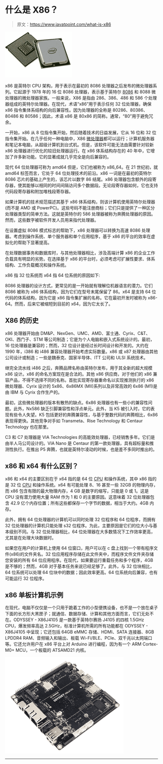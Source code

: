 # 什么是 X86？

> 原文：<https://www.javatpoint.com/what-is-x86>

![What is X86](img/4567ab29aa4826fad8a4d904f614d8f7.png)

x86 是英特尔 CPU 架构，用于表示在最初的 8086 处理器之后发布的微处理器系列。它起源于 1978 年的 16 位 8086 处理器，表示基于英特尔 [8086](https://www.javatpoint.com/8086-microprocessor) 和 8088 微处理器的微处理器家族。一般来说，X86 是指由 286、386、486 和 586 个处理器组成的英特尔处理器。在现代，术语“x86”用于表示任何 32 位处理器，确保 x86 指令集体系结构的向后兼容性。因为处理器的全称是 80286、80386、80486 和 80586；因此，术语 x86 是 80x86 的简称。通常，“80”用于避免冗余。

一开始，x86 从 8 位指令集开始，然后随着技术的日益发展，它从 16 位和 32 位指令集开始。在几乎任何一种电脑中，X86 [微处理器](https://www.javatpoint.com/microprocessor-introduction)都可以运行；计算机服务器和笔记本电脑，从超级计算机到台式机。但是，该软件可能无法由需要针对较新 x86 处理器进行优化的较旧处理器运行。在 x86 体系结构存在的 40 年中，它增加了许多新功能。它的显著成就几乎完全是向后兼容的。

现代 64 位处理器可称为 amd64 但是，它们也被称为 x86_64。在 21 世纪初，就 amd64 标签而言，它处于 64 位处理技术的前沿。x86 一词是在最初的英特尔 8086 芯片的基础上产生的，该芯片以数字 86 结尾。x86 处理器包含额外的段寄存器，使其能够以相同的时间间隔访问多个数据段。无论段寄存器如何，它也支持代码段寄存器和附加堆栈段寄存器。

如果计算机的技术规范描述其基于 x86 体系结构，则该计算机使用英特尔处理器(而不是 AMD 或 PowerPC)。这些号码不能注册商标；它们只是提供了一种区分处理器类型的简单方法。这就是英特尔的 586 处理器被称为奔腾处理器的原因。然而，这些数字被软件开发人员用来指代处理器。

在设置虚拟 8086 模式标志的帮助下，x86 处理器可以转换为高速 8086 处理器。考虑到操作系统、单个服务器和单个应用程序，基于 x86 的平台的效率在虚拟化的帮助下显著提高。

在处理数据事务和数据库时，与其他处理器相比，涉及高端计算 x86 的企业工作负载具有明显的劣势。在选择基于 x86 的平台时，必须考虑可扩展性要求、体系结构、工作负载概况和操作系统。

x86 指 32 位系统而 x64 指 64 位系统的原因如下:

8086 处理器的设计方式，更常见的是一开始就有理解位机器语言的潜力。它们 8086 被称为 x86 体系结构，因为它们在型号末尾保留了 86。x64 是支持 64 位代码的体系结构，因为它是 x86 指令集扩展的名称。它在最初开发时被称为 x86-64。然而，后来它被缩短到目前的 x64，因为它太长了。

## X86 的历史

x86 处理器开始由 DM&P、NexGen、UMC、AMD、富士通、Cyrix、C&T、OKI、西门子、STM 等公司制造；它是为个人电脑和嵌入式系统设计的。最初，16 位处理器是兼容的；然而，32 位设计是经过长时间设计和开发的。大约在 1990 年，i386 和 i486 兼容处理器开始考虑实际数量。x86 或 x87 处理器由其他公司设计或制造；一些是魏泰克、国家半导体、ITT 公司和 ULSI 系统技术。

继完全流水线 i486 之后，奔腾品牌名称由英特尔发布，用于其全新的超大规模 x86 设计。x86 的命名方案现在是合法的。其他 x86 供应商，对于他们的 x86 兼容产品，不得不选择不同的名称。首批实现寄存器重命名以实现推测执行的 x86 微处理器、Cyrix 设计的 5x86、6x86MX (MII)系列以及非常高效的 6x86 (M1)是由 IBM 与 Cyrix 合作生产的。

最初，这些微处理器的版本有散热的缺点。6x86 处理器也有一些小的兼容性问题。此外，Nx586 缺乏引脚兼容性和浮点单元。此外，当 K5 被引入时，它的表现有些令人失望。K5 包括更好的奔腾兼容性，与基于整数代码的奔腾相比，6x86 表现得更快。其他竞争对手如 Transmeta、Rise Technology 和 Centaur Technology 也在那里。

C3 和 C7 处理器是 VIA Technologies 的高能效处理器，已经销售多年。它们是由半人马公司设计的。VIA Nano 是 Centaur 的第一款处理器，具有超标量和推测性执行。在推出 P5 奔腾，也就是英特尔凌动的时候，也是差不多同时推出的。

## x86 和 x64 有什么区别？

x86 和 x64 的主要区别在于 x64 指的是 64 位 [CPU](https://www.javatpoint.com/central-processing-unit) 和操作系统，其中 x86 指的是 32 位 [CPU](https://www.javatpoint.com/cpu-full-form) 和操作系统。x64 有可能处理 8、16 甚至一些 32GB 的物理内存，而 x86 包含有限的最大物理内存，4 GB 是数字的缩写，只能是 0 或 1。这是 CPU 没有潜力使用大量 RAM 作为 1 和 0 的主要原因。这意味着 32 位处理器包含 42.9 亿个内存位置；所有这些都保存一个字节的数据，相当于大约。4GB 内存。

此外，拥有 64 位处理器的计算机可以同时处理 32 位程序和 64 位程序，而拥有 32 位处理器的计算机只能处理 s32 位程序。为此，主要原因是它们的位大小与基本级别不同。与 32 位处理器相比，64 位处理器在大多数情况下工作效率更高，尤其是在处理大块数据时。

如果您在用户的计算机上使用 64 位窗口，用户可以在 c 盘上找到一个带有程序文件(x86)的文件夹名。32 位应用程序存储在此文件夹中，而程序文件文件夹存储您安装的所有 64 位应用程序。在现代，如果要运行重载任务和多个程序，4GB 是不够的；然而，4GB 对于基本任务来说已经足够了。此外，与 32 位块相比，64 位系统可以处理 64 位块中的数据；因此效率更高。64 位系统向后兼容，也有可能运行 32 位程序。

## x86 单板计算机示例

在现代，电脑不仅仅是一个只用于跪着工作的小型便携设备，也不是一个放在桌子下面的长方形大黑匣子；就通信、数据存储、计算和其他方面而言，它们无处不在。ODYSSEY - X86J4105 是一款基于英特尔赛扬 J4105 的四核 1.5GHz CPU，爆发频率高达 2.5GHz，标准计算机所需的所有功能都在 ODYSSEY - X86J4105 中呈现；它还包括 64GB eMMC 存储、HDMI、SATA 连接器、8GB LPDDR4 RAM、音频输入和输出、板载 Wi-Fi/BLE、PCIe、双千兆以太网端口等。它还允许用户在 x86 平台上对 Arduino 进行编程，因为有一个 ARM Cortex-M0+ MCU，一个板载的 ATSAMD21 内核。

![What is X86](img/37ae10f576663c5a826c00c23b45c67f.png)

* * *